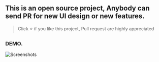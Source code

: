 ## This is an open source project, Anybody can send PR for new UI design or new features.

> Click :star: if you like this project, Pull request are highly appreciated

### DEMO.

![Screenshots](https://github.com/rahulpandey70/ForumsApp/blob/master/frontend/src/images/demo.png)


